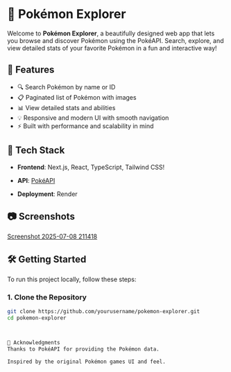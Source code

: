 # 🧭 Pokémon Explorer

Welcome to **Pokémon Explorer**, a beautifully designed web app that lets you browse and discover Pokémon using the PokéAPI. Search, explore, and view detailed stats of your favorite Pokémon in a fun and interactive way!

## 🌟 Features

- 🔍 Search Pokémon by name or ID
- 📋 Paginated list of Pokémon with images
- 📊 View detailed stats and abilities
- 💡 Responsive and modern UI with smooth navigation
- ⚡ Built with performance and scalability in mind

## 🚀 Tech Stack

- **Frontend**: Next.js, React, TypeScript, Tailwind CSS! 

- **API**: [PokéAPI](https://pokeapi.co)
- **Deployment**: Render

## 📷 Screenshots

 [Screenshot 2025-07-08 211418](https://github.com/user-attachments/assets/bee7d716-7ec3-4777-b7c0-6e7b1b86616c)

## 🛠️ Getting Started

To run this project locally, follow these steps:

### 1. Clone the Repository

```bash
git clone https://github.com/yourusername/pokemon-explorer.git
cd pokemon-explorer



🙌 Acknowledgments
Thanks to PokéAPI for providing the Pokémon data.

Inspired by the original Pokémon games UI and feel.

